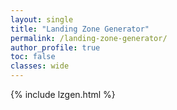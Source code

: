 ```yaml
---
layout: single
title: "Landing Zone Generator"
permalink: /landing-zone-generator/
author_profile: true
toc: false
classes: wide
---
```


{% include lzgen.html %}
